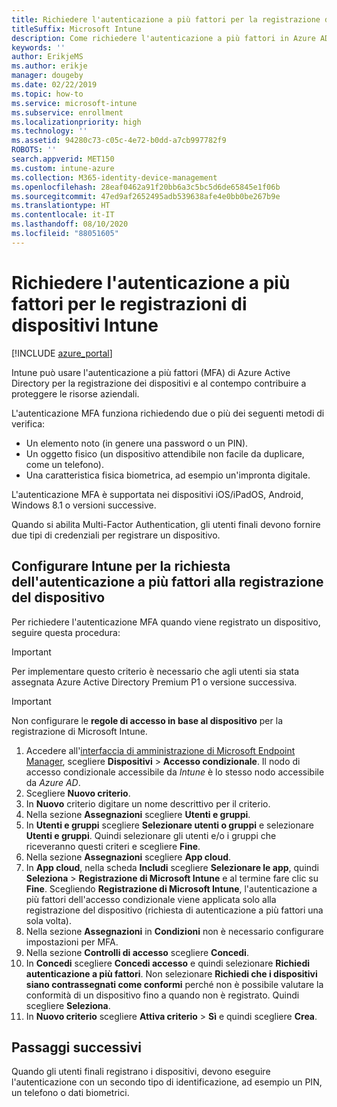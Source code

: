 ```yaml
---
title: Richiedere l'autenticazione a più fattori per la registrazione di dispositivi Intune
titleSuffix: Microsoft Intune
description: Come richiedere l'autenticazione a più fattori in Azure AD per la registrazione di dispositivi Intune.
keywords: ''
author: ErikjeMS
ms.author: erikje
manager: dougeby
ms.date: 02/22/2019
ms.topic: how-to
ms.service: microsoft-intune
ms.subservice: enrollment
ms.localizationpriority: high
ms.technology: ''
ms.assetid: 94280c73-c05c-4e72-b0dd-a7cb997782f9
ROBOTS: ''
search.appverid: MET150
ms.custom: intune-azure
ms.collection: M365-identity-device-management
ms.openlocfilehash: 28eaf0462a91f20bb6a3c5bc5d6de65845e1f06b
ms.sourcegitcommit: 47ed9af2652495adb539638afe4e0bb0be267b9e
ms.translationtype: HT
ms.contentlocale: it-IT
ms.lasthandoff: 08/10/2020
ms.locfileid: "88051605"
---
```

# <a name="require-multi-factor-authentication-for-intune-device-enrollments"></a>Richiedere l'autenticazione a più fattori per le registrazioni di dispositivi Intune

[!INCLUDE [azure_portal](../includes/azure_portal.md)]

Intune può usare l'autenticazione a più fattori (MFA) di Azure Active Directory per la registrazione dei dispositivi e al contempo contribuire a proteggere le risorse aziendali.

L'autenticazione MFA funziona richiedendo due o più dei seguenti metodi di verifica:

- Un elemento noto (in genere una password o un PIN).
- Un oggetto fisico (un dispositivo attendibile non facile da duplicare, come un telefono).
- Una caratteristica fisica biometrica, ad esempio un'impronta digitale.

L'autenticazione MFA è supportata nei dispositivi iOS/iPadOS, Android, Windows 8.1 o versioni successive.

Quando si abilita Multi-Factor Authentication, gli utenti finali devono fornire due tipi di credenziali per registrare un dispositivo.

## <a name="configure-intune-to-require-multi-factor-authentication-at-device-enrollment"></a>Configurare Intune per la richiesta dell'autenticazione a più fattori alla registrazione del dispositivo

Per richiedere l'autenticazione MFA quando viene registrato un dispositivo, seguire questa procedura:

>[!Important]
>Per implementare questo criterio è necessario che agli utenti sia stata assegnata Azure Active Directory Premium P1 o versione successiva.

>[!Important]
>Non configurare le **regole di accesso in base al dispositivo** per la registrazione di Microsoft Intune.

1. Accedere all'[interfaccia di amministrazione di Microsoft Endpoint Manager](https://go.microsoft.com/fwlink/?linkid=2109431), scegliere **Dispositivi** > **Accesso condizionale**. Il nodo di accesso condizionale accessibile da *Intune* è lo stesso nodo accessibile da *Azure AD*.
2. Scegliere **Nuovo criterio**.
3. In **Nuovo** criterio digitare un nome descrittivo per il criterio.
4. Nella sezione **Assegnazioni** scegliere **Utenti e gruppi**. 
5. In **Utenti e gruppi** scegliere **Selezionare utenti o gruppi** e selezionare **Utenti e gruppi**. Quindi selezionare gli utenti e/o i gruppi che riceveranno questi criteri e scegliere **Fine**.
6. Nella sezione **Assegnazioni** scegliere **App cloud**.
7. In **App cloud**, nella scheda **Includi** scegliere **Selezionare le app**, quindi **Seleziona** > **Registrazione di Microsoft Intune** e al termine fare clic su **Fine**. Scegliendo **Registrazione di Microsoft Intune**, l'autenticazione a più fattori dell'accesso condizionale viene applicata solo alla registrazione del dispositivo (richiesta di autenticazione a più fattori una sola volta).
8. Nella sezione **Assegnazioni** in **Condizioni** non è necessario configurare impostazioni per MFA.
9. Nella sezione **Controlli di accesso** scegliere **Concedi**.
10. In **Concedi** scegliere **Concedi accesso** e quindi selezionare **Richiedi autenticazione a più fattori**. Non selezionare **Richiedi che i dispositivi siano contrassegnati come conformi** perché non è possibile valutare la conformità di un dispositivo fino a quando non è registrato. Quindi scegliere **Seleziona**.
11. In **Nuovo criterio** scegliere **Attiva criterio** > **Sì** e quindi scegliere **Crea**.



## <a name="next-steps"></a>Passaggi successivi

Quando gli utenti finali registrano i dispositivi, devono eseguire l'autenticazione con un secondo tipo di identificazione, ad esempio un PIN, un telefono o dati biometrici.
